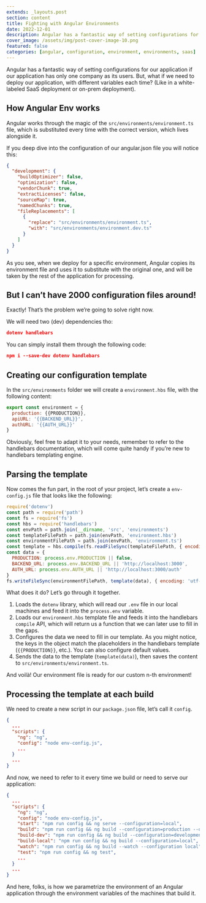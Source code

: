 ```yaml
---
extends: _layouts.post
section: content
title: Fighting with Angular Environments
date: 2022-12-01
description: Angular has a fantastic way of setting configurations for our application if our application has only one company as its users. But, what if we need to deploy our application, with different variables each time?
cover_image: /assets/img/post-cover-image-10.png
featured: false
categories: [angular, configuration, environment, environments, saas]
---
```


<p>Angular has a fantastic way of setting configurations for our application if our application has only one company as its users. But, what if we need to deploy our application, with different variables each time? (Like in a white-labeled SaaS deployment or on-prem deployment).</p>

## How Angular Env works

<p>Angular works through the magic of the <code>src/environments/environment.ts</code> file, which is substituted every time with the correct version, which lives alongside it.</p>

<p>If you deep dive into the configuration of our angular.json file you will notice this:</p>

```json
{
  "development": {
    "buildOptimizer": false,
    "optimization": false,
    "vendorChunk": true,
    "extractLicenses": false,
    "sourceMap": true,
    "namedChunks": true,
    "fileReplacements": [
      {
        "replace": "src/environments/environment.ts",
        "with": "src/environments/environment.dev.ts"
      }
    ]
  }
}
```

<p>As you see, when we deploy for a specific environment, Angular copies its environment file and uses it to substitute with the original one, and will be taken by the rest of the application for processing.</p>

## But I can’t have 2000 configuration files around!

<p>Exactly! That’s the problem we’re going to solve right now.</p>

<p>We will need two (dev) dependencies tho:</p>

```json
dotenv handlebars
```

<p>You can simply install them through the following code:</p>

```json
npm i --save-dev dotenv handlebars
```

## Creating our configuration template

<p>In the <code>src/environments</code> folder we will create a <code>environment.hbs</code> file, with the following content:</p>

```javascript
export const environment = {
  production: {{PRODUCTION}},
  apiURL: '{{BACKEND_URL}}',
  authURL: '{{AUTH_URL}}'
}
```

<p>Obviously, feel free to adapt it to your needs, remember to refer to the handlebars documentation, which will come quite handy if you’re new to handlebars templating engine.</p>

## Parsing the template

<p>Now comes the fun part, in the root of your project, let’s create a <code>env-config.js</code> file that looks like the following:</p>

```javascript
require('dotenv')
const path = require('path')
const fs = require('fs')
const hbs = require('handlebars')
const envPath = path.join(__dirname, 'src', 'environments')
const templateFilePath = path.join(envPath, 'environment.hbs')
const environmentFilePath = path.join(envPath, 'environment.ts')
const template = hbs.compile(fs.readFileSync(templateFilePath, { encoding: 'utf-8' }))
const data = {
  PRODUCTION: process.env.PRODUCTION || false,
  BACKEND_URL: process.env.BACKEND_URL || 'http://localhost:3000',
  AUTH_URL: process.env.AUTH_URL || 'http://localhost:3000/auth'
}
fs.writeFileSync(environmentFilePath, template(data), { encoding: 'utf-8' })
```

<p>What does it do? Let’s go through it together.</p>

<ol>
  <li>Loads the <code>dotenv</code> library, which will read our <code>.env</code> file in our local machines and feed it into the <code>process.env</code> variable.</li>
  <li>Loads our <code>environment.hbs</code> template file and feeds it into the handlebars <code>compile</code> API, which will return us a function that we can later use to fill in the gaps.</li>
  <li>Configures the data we need to fill in our template. As you might notice, the keys in the object match the placeholders in the handlebars template (<code>{{PRODUCTION}}</code>, etc.). You can also configure default values.</li>
  <li>Sends the data to the template (<code>template(data)</code>), then saves the content to <code>src/environments/environment.ts</code>.</li>
</ol>

<p>And voilà! Our environment file is ready for our custom n-th environment!</p>

## Processing the template at each build

<p>We need to create a new script in our <code>package.json</code> file, let’s call it <code>config</code>.</p>

```json
{
  ...
  "scripts": {
    "ng": "ng",
    "config": "node env-config.js",
    ...
  }
  ...
}
```

<p>And now, we need to refer to it every time we build or need to serve our application:</p>

```json
{
  ...
  "scripts": {
    "ng": "ng",
    "config": "node env-config.js",
    "start": "npm run config && ng serve --configuration=local",
    "build": "npm run config && ng build --configuration=production --output-hashing=all",
    "build-dev": "npm run config && ng build --configuration=development --output-hashing=all",
    "build-local": "npm run config && ng build --configuration=local",
    "watch": "npm run config && ng build --watch --configuration local",
    "test": "npm run config && ng test",
    ...
  }
  ...
}
```

<p>And here, folks, is how we parametrize the environment of an Angular application through the environment variables of the machines that build it.</p>
